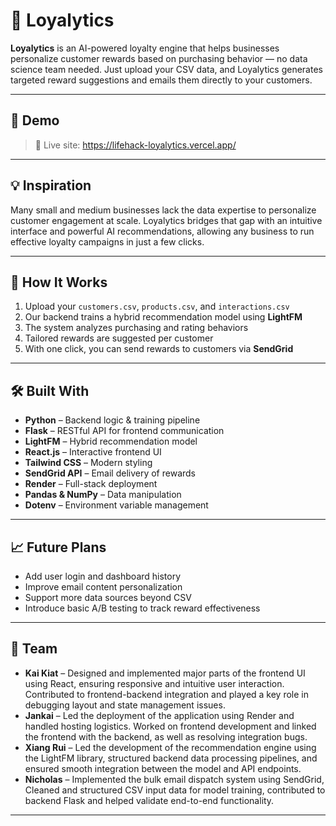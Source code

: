 # 🎯 Loyalytics

**Loyalytics** is an AI-powered loyalty engine that helps businesses personalize customer rewards based on purchasing behavior — no data science team needed. Just upload your CSV data, and Loyalytics generates targeted reward suggestions and emails them directly to your customers.

---

## 🚀 Demo

> 🔗 Live site: https://lifehack-loyalytics.vercel.app/

---

## 💡 Inspiration

Many small and medium businesses lack the data expertise to personalize customer engagement at scale. Loyalytics bridges that gap with an intuitive interface and powerful AI recommendations, allowing any business to run effective loyalty campaigns in just a few clicks.

---

## 🧠 How It Works

1. Upload your `customers.csv`, `products.csv`, and `interactions.csv`
2. Our backend trains a hybrid recommendation model using **LightFM**
3. The system analyzes purchasing and rating behaviors
4. Tailored rewards are suggested per customer
5. With one click, you can send rewards to customers via **SendGrid**

---

## 🛠️ Built With

- **Python** – Backend logic & training pipeline  
- **Flask** – RESTful API for frontend communication  
- **LightFM** – Hybrid recommendation model  
- **React.js** – Interactive frontend UI  
- **Tailwind CSS** – Modern styling  
- **SendGrid API** – Email delivery of rewards  
- **Render** – Full-stack deployment  
- **Pandas & NumPy** – Data manipulation  
- **Dotenv** – Environment variable management

---

## 📈 Future Plans

- Add user login and dashboard history  
- Improve email content personalization  
- Support more data sources beyond CSV  
- Introduce basic A/B testing to track reward effectiveness

---

## 🤝 Team

- **Kai Kiat** – Designed and implemented major parts of the frontend UI using React, ensuring responsive and intuitive user interaction. Contributed to frontend-backend integration and played a key role in debugging layout and state management issues.
- **Jankai** – Led the deployment of the application using Render and handled hosting logistics. Worked on frontend development and linked the frontend with the backend, as well as resolving integration bugs.
- **Xiang Rui** – Led the development of the recommendation engine using the LightFM library, structured backend data processing pipelines, and ensured smooth integration between the model and API endpoints.
- **Nicholas** – Implemented the bulk email dispatch system using SendGrid, Cleaned and structured CSV input data for model training, contributed to backend Flask and helped validate end-to-end functionality.

---
